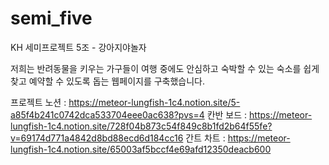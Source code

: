 # semi_five
KH 세미프로젝트 5조 - 강아지야놀자

저희는 반려동물을 키우는 가구들이 여행 중에도 안심하고 숙박할 수 있는 숙소를 쉽게 찾고 예약할 수 있도록 돕는 웹페이지를 구축했습니다.

프로젝트 노션 : https://meteor-lungfish-1c4.notion.site/5-a85f4b241c0742dca533704eee0ac638?pvs=4
칸반 보드 : https://meteor-lungfish-1c4.notion.site/728f04b873c54f849c8b1fd2b64f55fe?v=69174d771a4842d8bd88ecd6d184cc16
간트 차트 : https://meteor-lungfish-1c4.notion.site/65003af5bccf4e69afd12350deacb600
